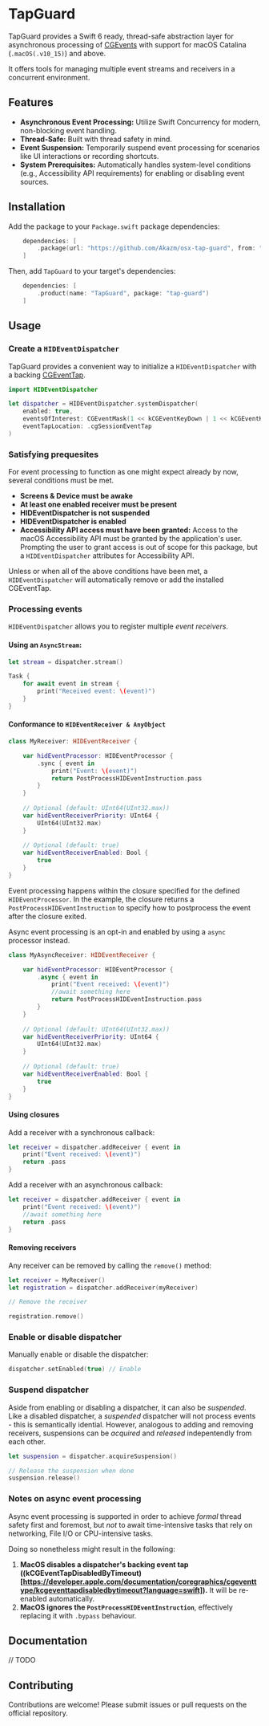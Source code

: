 # TapGuard

TapGuard provides a Swift 6 ready, thread-safe abstraction layer for asynchronous processing of [CGEvents](https://developer.apple.com/documentation/coregraphics/cgevent) 
with support for macOS Catalina (`.macOS(.v10_15)`) and above. 

It offers tools for managing multiple event streams and receivers in a concurrent environment.

## Features

- **Asynchronous Event Processing:** Utilize Swift Concurrency for modern, non-blocking event handling.
- **Thread-Safe:** Built with thread safety in mind.
- **Event Suspension:** Temporarily suspend event processing for scenarios like UI interactions or recording shortcuts.
- **System Prerequisites:** Automatically handles system-level conditions (e.g., Accessibility API requirements) for enabling or disabling event sources.

## Installation

Add the package to your `Package.swift` package dependencies:

```swift
    dependencies: [
        .package(url: "https://github.com/Akazm/osx-tap-guard", from: "0.9.0")
    ]
```
Then, add `TapGuard` to your target's dependencies:

```swift
    dependencies: [
        .product(name: "TapGuard", package: "tap-guard")
    ]
```

## Usage

### Create a `HIDEventDispatcher`

TapGuard provides a convenient way to initialize a `HIDEventDispatcher` with a backing 
[CGEventTap](https://developer.apple.com/documentation/coregraphics/1454426-cgeventtapcreate).

```swift
import HIDEventDispatcher

let dispatcher = HIDEventDispatcher.systemDispatcher(
    enabled: true,
    eventsOfInterest: CGEventMask(1 << kCGEventKeyDown | 1 << kCGEventKeyUp),
    eventTapLocation: .cgSessionEventTap
)
```

### Satisfying prequesites

For event processing to function as one might expect already by now, several conditions must be met.

- **Screens & Device must be awake**
- **At least one enabled receiver must be present**
- **HIDEventDispatcher is not suspended**
- **HIDEventDispatcher is enabled**
- **Accessibility API access must have been granted:** Access to the macOS Accessibility API must be granted by the 
application's user. Prompting the user to grant access is out of scope for this package, but a `HIDEventDispatcher` 
attributes for Accessibility API. 

Unless or when all of the above conditions have been met, a `HIDEventDispatcher` will automatically remove or add the 
installed CGEventTap. 

### Processing events

`HIDEventDispatcher` allows you to register multiple *event receivers*.

#### Using an `AsyncStream`:

```swift
let stream = dispatcher.stream()

Task {
    for await event in stream {
        print("Received event: \(event)")
    }
}
```

#### Conformance to `HIDEventReceiver & AnyObject`

```swift
class MyReceiver: HIDEventReceiver {

    var hidEventProcessor: HIDEventProcessor {
        .sync { event in 
            print("Event: \(event)")
            return PostProcessHIDEventInstruction.pass
        }
    }
    
    // Optional (default: UInt64(UInt32.max))
    var hidEventReceiverPriority: UInt64 {
        UInt64(UInt32.max)
    }
    
    // Optional (default: true)
    var hidEventReceiverEnabled: Bool {
        true
    }
}
```

Event processing happens within the closure specified for the defined `HIDEventProcessor`. In the example, the closure
returns a `PostProcessHIDEventInstruction` to specify how to postprocess the event after the closure exited.

Async event processing is an opt-in and enabled by using a `async` processor instead.

```swift
class MyAsyncReceiver: HIDEventReceiver {

    var hidEventProcessor: HIDEventProcessor {
        .async { event in 
            print("Event received: \(event)")
            //await something here
            return PostProcessHIDEventInstruction.pass
        }
    }
    
    // Optional (default: UInt64(UInt32.max))
    var hidEventReceiverPriority: UInt64 {
        UInt64(UInt32.max)
    }
    
    // Optional (default: true)
    var hidEventReceiverEnabled: Bool {
        true
    }
}
```

#### Using closures

Add a receiver with a synchronous callback:

```swift
let receiver = dispatcher.addReceiver { event in
    print("Event received: \(event)")
    return .pass
}
```

Add a receiver with an asynchronous callback:

```swift
let receiver = dispatcher.addReceiver { event in
    print("Event received: \(event)")
    //await something here
    return .pass
}
```

#### Removing receivers

Any receiver can be removed by calling the `remove()` method:

```swift
let receiver = MyReceiver()
let registration = dispatcher.addReceiver(myReceiver)

// Remove the receiver

registration.remove()
```

### Enable or disable dispatcher

Manually enable or disable the dispatcher:

```swift
dispatcher.setEnabled(true) // Enable
```

### Suspend dispatcher

Aside from enabling or disabling a dispatcher, it can also be *suspended*. Like a disabled dispatcher, a *suspended* 
dispatcher will not process events - this is semantically idential. However, analogous to adding and removing receivers,
suspensions can be *acquired* and *released* indepentendly from each other.

```swift
let suspension = dispatcher.acquireSuspension()

// Release the suspension when done
suspension.release()
```

### Notes on async event processing

Async event processing is supported in order to achieve *formal* thread safety first and foremost, but *not* 
to await time-intensive tasks that rely on networking, File I/O or CPU-intensive tasks. 

Doing so nonetheless might result in the following: 

1. **MacOS disables a dispatcher's backing event tap ((kCGEventTapDisabledByTimeout)[https://developer.apple.com/documentation/coregraphics/cgeventtype/kcgeventtapdisabledbytimeout?language=swift]).** 
It will be re-enabled automatically.
2. **MacOS ignores the `PostProcessHIDEventInstruction`**, effectively replacing it with `.bypass` behaviour. 

## Documentation

// TODO

## Contributing

Contributions are welcome! Please submit issues or pull requests on the official repository.

